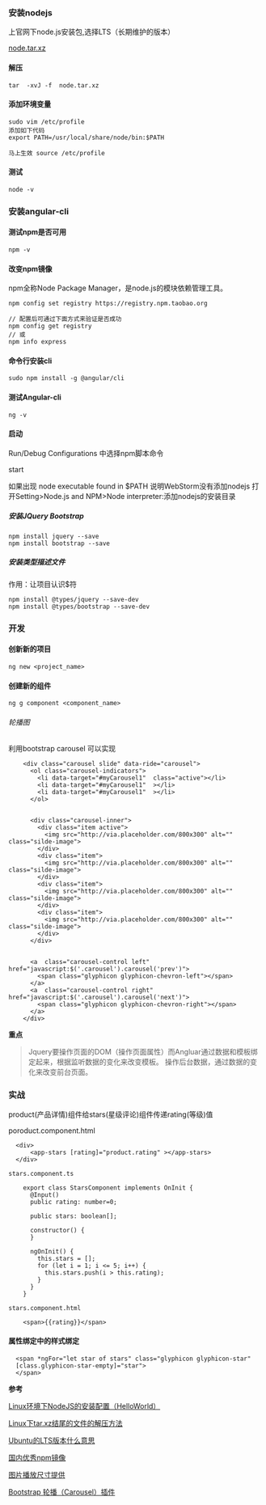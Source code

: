 ### 安装nodejs

上官网下node.js安装包,选择LTS（长期维护的版本）

[node.tar.xz](https://nodejs.org/en/)

#### 解压

```
tar  -xvJ -f  node.tar.xz
```

####  添加环境变量

```
sudo vim /etc/profile
添加如下代码
export PATH=/usr/local/share/node/bin:$PATH

马上生效 source /etc/profile
```

#### 测试
```
node -v
```

### 安装angular-cli

#### 测试npm是否可用
```
npm -v
```

#### 改变npm镜像

npm全称Node Package Manager，是node.js的模块依赖管理工具。

```
npm config set registry https://registry.npm.taobao.org

// 配置后可通过下面方式来验证是否成功
npm config get registry
// 或
npm info express
```

#### 命令行安装cli
```
sudo npm install -g @angular/cli
```

#### 测试Angular-cli
```
ng -v
```


#### 启动

Run/Debug Configurations 中选择npm脚本命令

start

如果出现 node executable found in $PATH
说明WebStorm没有添加nodejs
打开Setting>Node.js and NPM>Node interpreter:添加nodejs的安装目录

##### 安装JQuery Bootstrap

```
npm install jquery --save
npm install bootstrap --save
```

##### 安装类型描述文件　

作用：让项目认识$符
```
npm install @types/jquery --save-dev
npm install @types/bootstrap --save-dev
```

### 开发

#### 创新新的项目
```
ng new <project_name>
```


#### 创建新的组件
```
ng g component <component_name>
```


###### 轮播图

利用bootstrap carousel 可以实现
```
	<div class="carousel slide" data-ride="carousel">
	  <ol class="carousel-indicators">
	    <li data-target="#myCarousel1"  class="active"></li>
	    <li data-target="#myCarousel1"  ></li>
	    <li data-target="#myCarousel1"  ></li>
	  </ol>


	  <div class="carousel-inner">
	    <div class="item active">
	      <img src="http://via.placeholder.com/800x300" alt="" class="silde-image">
	    </div>
	    <div class="item">
	      <img src="http://via.placeholder.com/800x300" alt="" class="silde-image">
	    </div>
	    <div class="item">
	      <img src="http://via.placeholder.com/800x300" alt="" class="silde-image">
	    </div>
	    <div class="item">
	      <img src="http://via.placeholder.com/800x300" alt="" class="silde-image">
	    </div>
	  </div>


	  <a  class="carousel-control left" href="javascript:$('.carousel').carousel('prev')">
	    <span class="glyphicon glyphicon-chevron-left"></span>
	  </a>
	  <a  class="carousel-control right" href="javascript:$('.carousel').carousel('next')">
	    <span class="glyphicon glyphicon-chevron-right"></span>
	  </a>
	</div>
```

**重点**
>Jquery要操作页面的DOM（操作页面属性）而Angluar通过数据和模板绑定起来，根据监听数据的变化来改变模板。
操作后台数据，通过数据的变化来改变前台页面。

### 实战

product(产品详情)组件给stars(星级评论)组件传递rating(等级)值

poroduct.component.html

```
  <div>
      <app-stars [rating]="product.rating" ></app-stars>
  </div>

stars.component.ts

	export class StarsComponent implements OnInit {
	  @Input()
	  public rating: number=0;

	  public stars: boolean[];

	  constructor() {
	  }

	  ngOnInit() {
	    this.stars = [];
	    for (let i = 1; i <= 5; i++) {
	      this.stars.push(i > this.rating);
	    }
	  }
	}

stars.component.html

	<span>{{rating}}</span>
```

#### 属性绑定中的样式绑定

```
  <span *ngFor="let star of stars" class="glyphicon glyphicon-star"
  [class.glyphicon-star-empty]="star">
  </span>
```


**参考**

[Linux环境下NodeJS的安装配置（HelloWorld）](https://www.cnblogs.com/zhoulf/p/4042888.html)

[Linux下tar.xz结尾的文件的解压方法](http://blog.csdn.net/silvervi/article/details/6325698/)

[Ubuntu的LTS版本什么意思](http://www.linuxidc.com/Linux/2011-08/40021.htm)

[国内优秀npm镜像](http://riny.net/2014/cnpm/)

[图片播放尺寸提供](https://placeholder.com/)

[Bootstrap 轮播（Carousel）插件](http://www.runoob.com/bootstrap/bootstrap-carousel-plugin.html)








